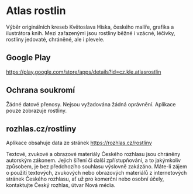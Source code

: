 # Atlas rostlin

Výběr originálních kreseb Květoslava Híska, českého malíře,
grafika a ilustrátora knih. Mezi zařazenými jsou rostliny běžné
i vzácné, léčivky, rostliny jedovaté, chráněné, ale i plevele.

## Google Play

https://play.google.com/store/apps/details?id=cz.kle.atlasrostlin

## Ochrana soukromí

Žádné datové přenosy. Nejsou vyžadována žádná
oprávnění. Aplikace pouze zobrazuje rostliny.

## rozhlas.cz/rostliny

Aplikace obsahuje data ze stránek https://rozhlas.cz/rostliny

Textové, zvukové a obrazové materiály Českého rozhlasu
jsou chráněny autorským zákonem. Jejich šíření či další
zpřístupňování, a to jakýmkoliv způsobem, je bez předchozího
souhlasu výslovně zakázáno. Máte-li zájem o použití textových,
zvukových nebo obrazových materiálů z internetových stránek
Českého rozhlasu, ať už pro komerční nebo osobní účely,
kontaktujte Český rozhlas, útvar Nová média.
